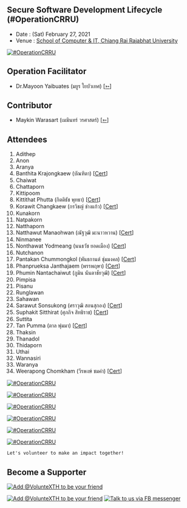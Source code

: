 ## Secure Software Development Lifecycle (#OperationCRRU)

+ Date : (Sat) February 27, 2021
+ Venue : [School of Computer & IT, Chiang Rai Rajabhat University](https://scit.crru.ac.th/)

[![](OperationCRRU/pic/AfterTheMatch.jpg "#OperationCRRU")](https://www.facebook.com/hashtag/OperationCRRU)

## Operation Facilitator
+ Dr.Mayoon Yaibuates (มยูร ใยบัวเทศ) [[➳](https://www.facebook.com/iamwon)]

## Contributor
+ Maykin Warasart (เมฆินทร์ วรศาสตร์) [[➳](http://mk.in.th)]

## Attendees
<!--  [[Cert](OperationCRRU/attendance/xxx.pdf)] -->
1. Adithep
1. Anon
1. Aranya
1. Banthita Krajongkaew (บัณฑิตา) [[Cert](OperationCRRU/attendance/VXOpCRRU-20210227-Banthita-Krajongkaew.pdf)]
1. Chaiwat
1. Chattaporn
1. Kittipoom
1. Kittithat Phutta (กิตติธัช พุทธา) [[Cert](OperationCRRU/attendance/VXOpCRRU-20210227-Kittithat-Phutta.pdf)]
1. Korawit Changkaew (กรวิชญ์ ช่างแก้ว) [[Cert](OperationCRRU/attendance/VXOpCRRU-20210227-Korawit-Changkaew.pdf)]
1. Kunakorn
1. Natpakorn
1. Natthaporn
1. Natthawut Manaohwan (ณัฐวุฒิ มะนาวหวาน) [[Cert](OperationCRRU/attendance/VXOpCRRU-20210227-Natthawut-Manaohwan.pdf)]
1. Ninmanee
1. Nonthawat Yodmeang (นนธวัช ยอดเมือง) [[Cert](OperationCRRU/attendance/VXOpCRRU-20210227-Nonthawat-Yodmeang.pdf)]
1. Nutchanon
1. Pantakan Chummongkol (พันธกานต์ ชุ่มมงคล) [[Cert](OperationCRRU/attendance/VXOpCRRU-20210227-Pantakan-Chummongkol.pdf)]
1. Phanprueksa Janthajaem (พรรพฤษา) [[Cert](OperationCRRU/attendance/VXOpCRRU-20210227-Phanprueksa-Janthajaem.pdf)]
1. Phumin Nantachaiwut (ภูมิน นันตาชัยวุฒิ) [[Cert](OperationCRRU/attendance/VXOpCRRU-20210227-Phumin-Nantachaiwut.pdf)]
1. Pimpisa
1. Pisanu
1. Runglawan
1. Sahawan
1. Sarawut Sonsukong (ศราวุฒิ สอนสุกอง) [[Cert](OperationCRRU/attendance/VXOpCRRU-20210227-Sarawut-Sonsukong.pdf)]
1. Suphakit Sitthirat (ศุภกิจ สิทธิราช) [[Cert](OperationCRRU/attendance/VXOpCRRU-20210227-Suphakit-Sitthirat.pdf)]
1. Suttita
1. Tan Pumma (ตาล พุ่มมา) [[Cert](OperationCRRU/attendance/VXOpCRRU-20210227-Tan-Pumma.pdf)]
1. Thaksin
1. Thanadol
1. Thidaporn
1. Uthai
1. Wannasiri
1. Waranya
1. Weerapong Chomkham (วีรพงษ์ ชมคำ) [[Cert](OperationCRRU/attendance/VXOpCRRU-20210227-Weerapong-Chomkham.pdf)]


[![](OperationCRRU/pic/BeforeTheMatch.jpg "#OperationCRRU")](https://www.facebook.com/hashtag/OperationCRRU)

[![](OperationCRRU/pic/During02.jpg "#OperationCRRU")](https://www.facebook.com/hashtag/OperationCRRU)

[![](OperationCRRU/pic/Give1.jpg "#OperationCRRU")](https://www.facebook.com/hashtag/OperationCRRU)

[![](OperationCRRU/pic/Give2.jpg "#OperationCRRU")](https://www.facebook.com/hashtag/OperationCRRU)

[![](OperationCRRU/pic/Give3.jpg "#OperationCRRU")](https://www.facebook.com/hashtag/OperationCRRU)

[![](OperationCRRU/pic/Give4.jpg "#OperationCRRU")](https://www.facebook.com/hashtag/OperationCRRU)

```markdown
Let's volunteer to make an impact together!
```

## Become a Supporter

[![](https://scdn.line-apps.com/n/line_add_friends/btn/en.png "Add @VolunteXTH to be your friend")](https://lin.ee/cnIgUj4)

[![](/@VolunteXTH.png "Add @VolunteXTH to be your friend")](https://line.me/R/ti/p/@voluntex)
[![](/fb-m.png "Talk to us via FB messenger")](https://m.me/VolunteXTH)